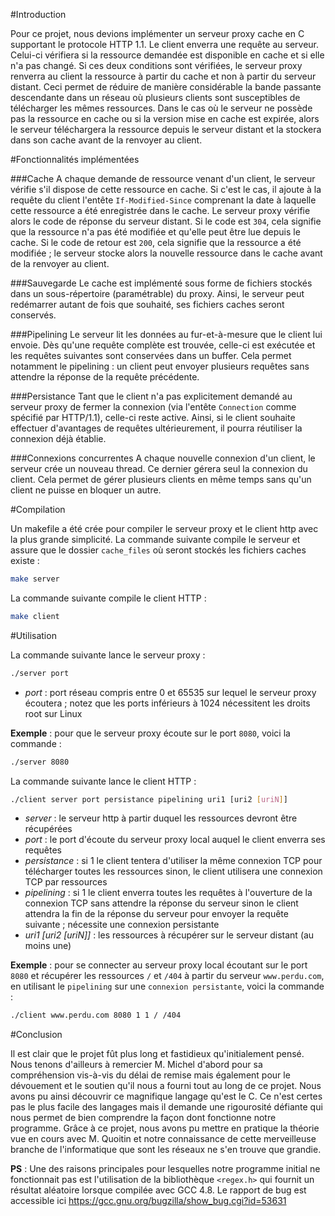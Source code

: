 #Introduction

Pour ce projet, nous devions implémenter un serveur proxy cache en C supportant le protocole HTTP 1.1. Le client enverra une requête au serveur. Celui-ci vérifiera si la ressource demandée est disponible en cache et si elle n'a pas changé. Si ces deux conditions sont vérifiées, le serveur proxy renverra au client la ressource à partir du cache et non à partir du serveur distant. Ceci permet de réduire de manière considérable la bande passante descendante dans un réseau où plusieurs clients sont susceptibles de télécharger les mêmes ressources. Dans le cas où le serveur ne possède pas la ressource en cache ou si la version mise en cache est expirée, alors le serveur téléchargera la ressource depuis le serveur distant et la stockera dans son cache avant de la renvoyer au client.

#Fonctionnalités implémentées

###Cache
A chaque demande de ressource venant d'un client, le serveur vérifie s'il dispose de cette ressource en cache. Si c'est le cas, il ajoute à la requête du client l'entête `If-Modified-Since` comprenant la date à laquelle cette ressource a été enregistrée dans le cache. Le serveur proxy vérifie alors le code de réponse du serveur distant. Si le code est `304`, cela signifie que la ressource n'a pas été modifiée et qu'elle peut être lue depuis le cache. Si le code de retour est `200`, cela signifie que la ressource a été modifiée ; le serveur stocke alors la nouvelle ressource dans le cache avant de la renvoyer au client.

###Sauvegarde
Le cache est implémenté sous forme de fichiers stockés dans un sous-répertoire (paramétrable) du proxy. Ainsi, le serveur peut redémarrer autant de fois que souhaité, ses fichiers caches seront conservés.

###Pipelining
Le serveur lit les données au fur-et-à-mesure que le client lui envoie. Dès qu'une requête complète est trouvée, celle-ci est exécutée et les requêtes suivantes sont conservées dans un buffer. Cela permet notamment le pipelining : un client peut envoyer plusieurs requêtes sans attendre la réponse de la requête précédente.

###Persistance
Tant que le client n'a pas explicitement demandé au serveur proxy de fermer la connexion (via l'entête `Connection` comme spécifié par HTTP/1.1), celle-ci reste active. Ainsi, si le client souhaite effectuer d'avantages de requêtes ultérieurement, il pourra réutiliser la connexion déjà établie.

###Connexions concurrentes
A chaque nouvelle connexion d'un client, le serveur crée un nouveau thread. Ce dernier gérera seul la connexion du client. Cela permet de gérer plusieurs clients en même temps sans qu'un client ne puisse en bloquer un autre.

#Compilation

Un makefile a été crée pour compiler le serveur proxy et le client http avec la plus grande simplicité. La commande suivante compile le serveur et assure que le dossier `cache_files` où seront stockés les fichiers caches existe :
```bash
make server
```
La commande suivante compile le client HTTP :
```bash
make client
```

#Utilisation

La commande suivante lance le serveur proxy :
```bash
./server port
```
- *port* : port réseau compris entre 0 et 65535 sur lequel le serveur proxy écoutera ; notez que les ports inférieurs à 1024 nécessitent les droits root sur Linux

**Exemple** : pour que le serveur proxy écoute sur le port `8080`,  voici la commande :
```bash
./server 8080
```

La commande suivante lance le client HTTP :
```bash
./client server port persistance pipelining uri1 [uri2 [uriN]]
```
- *server* : le serveur http à partir duquel les ressources devront être récupérées
- *port* : le port d'écoute du serveur proxy local auquel le client enverra ses requêtes
- *persistance* : si 1 le client tentera d'utiliser la même connexion TCP pour télécharger toutes les ressources sinon, le client utilisera une connexion TCP par ressources
- *pipelining* : si 1 le client enverra toutes les requêtes à l'ouverture de la connexion TCP sans attendre la réponse du serveur sinon le client attendra la fin de la réponse du serveur pour envoyer la requête suivante ; nécessite une connexion persistante
- *uri1 [uri2 [uriN]]* : les ressources à récupérer sur le serveur distant (au moins une)

**Exemple** : pour se connecter au serveur proxy local écoutant sur le port `8080` et récupérer les ressources `/` et `/404` à partir du serveur `www.perdu.com`, en utilisant le `pipelining` sur une `connexion persistante`, voici la commande :
```bash
./client www.perdu.com 8080 1 1 / /404
```

#Conclusion

Il est clair que le projet fût plus long et fastidieux qu'initialement pensé. Nous tenons d'ailleurs à remercier M. Michel d'abord pour sa compréhension vis-à-vis du délai de remise mais également pour le dévouement et le soutien qu'il nous a fourni tout au long de ce projet.  Nous avons pu ainsi découvrir ce magnifique langage qu'est le C. Ce n'est certes pas le plus facile des langages mais il demande une rigourosité défiante qui nous permet de bien comprendre la façon dont fonctionne notre programme. Grâce à ce projet, nous avons pu mettre en pratique la théorie vue en cours avec M. Quoitin et notre connaissance de cette merveilleuse branche de l'informatique que sont les réseaux ne s'en trouve que grandie.

**PS** : Une des raisons principales pour lesquelles notre programme initial ne fonctionnait pas est l'utilisation de la bibliothèque `<regex.h>` qui fournit un résultat aléatoire lorsque compilée avec GCC 4.8. Le rapport de bug est accessible ici  https://gcc.gnu.org/bugzilla/show_bug.cgi?id=53631
